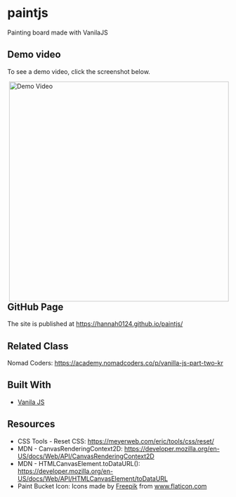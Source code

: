 # paintjs
Painting board made with VanilaJS

## Demo video 
To see a demo video, click the screenshot below.

<a style="float:right" href="http://youtu.be/uFIw_9actAc?hd=1" target="_blank">
  <img alt="Demo Video" src="https://i.ibb.co/3NytBQf/paintJS.png" width="500"/>
</a>

## GitHub Page
The site is published at https://hannah0124.github.io/paintjs/

## Related Class
Nomad Coders: https://academy.nomadcoders.co/p/vanilla-js-part-two-kr

## Built With
* [Vanila JS](http://vanilla-js.com/) 

## Resources
* CSS Tools - Reset CSS: https://meyerweb.com/eric/tools/css/reset/
* MDN - CanvasRenderingContext2D: https://developer.mozilla.org/en-US/docs/Web/API/CanvasRenderingContext2D
* MDN - HTMLCanvasElement.toDataURL(): https://developer.mozilla.org/en-US/docs/Web/API/HTMLCanvasElement/toDataURL
* Paint Bucket Icon: Icons made by <a href="https://www.flaticon.com/authors/freepik" title="Freepik">Freepik</a> from <a href="https://www.flaticon.com/" title="Flaticon">www.flaticon.com</a></div>